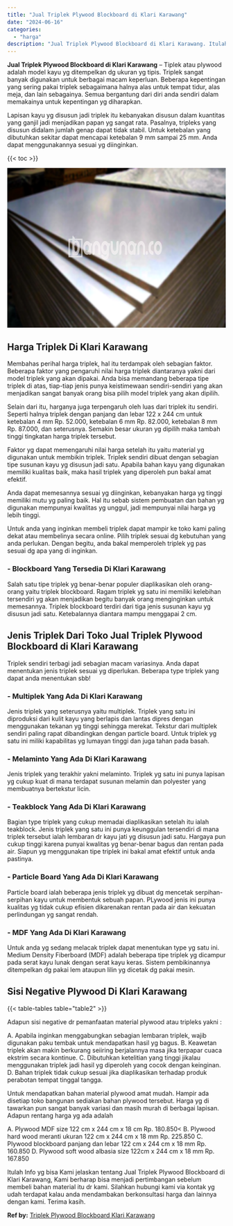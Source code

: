 ```yaml
---
title: "Jual Triplek Plywood Blockboard di Klari Karawang"
date: "2024-06-16"
categories: 
  - "harga"
description: "Jual Triplek Plywood Blockboard di Klari Karawang. Itulah Info yg bisa Kami jelaskan tentang Jual Triplek Plywood Blockboard di Klari Karawang, Kami berharap..."
---
```


**Jual Triplek Plywood Blockboard di Klari Karawang** – Tiplek atau plywood adalah model kayu yg ditempelkan dg ukuran yg tipis. Triplek sangat banyak digunakan untuk berbagai macam keperluan. Beberapa kepentingan yang sering pakai triplek sebagaimana halnya alas untuk tempat tidur, alas meja, dan lain sebagainya. Semua bergantung dari diri anda sendiri dalam memakainya untuk kepentingan yg diharapkan.

Lapisan kayu yg disusun jadi triplek itu kebanyakan disusun dalam kuantitas yang ganjil jadi menjadikan papan yg sangat rata. Pasalnya, tripleks yang disusun didalam jumlah genap dapat tidak stabil. Untuk ketebalan yang dibutuhkan sekitar dapat mencapai ketebalan 9 mm sampai 25 mm. Anda dapat menggunakannya sesuai yg diinginkan.

{{< toc >}}

![Jual Triplek Plywood Blockboard di Klari Karawang](/images/jual-triplek-murah-21.png)

## Harga Triplek Di Klari Karawang

Membahas perihal harga triplek, hal itu terdampak oleh sebagian faktor. Beberapa faktor yang pengaruhi nilai harga triplek diantaranya yakni dari model triplek yang akan dipakai. Anda bisa memandang beberapa tipe triplek di atas, tiap-tiap jenis punya keistimewaan sendiri-sendiri yang akan menjadikan sangat banyak orang bisa pilih model triplek yang akan dipilih.

Selain dari itu, harganya juga terpengaruh oleh luas dari triplek itu sendiri. Seperti halnya triplek dengan panjang dan lebar 122 x 244 cm untuk ketebalan 4 mm Rp. 52.000, ketebalan 6 mm Rp. 82.000, ketebalan 8 mm Rp. 87.000, dan seterusnya. Semakin besar ukuran yg dipilih maka tambah tinggi tingkatan harga triplek tersebut.

Faktor yg dapat memengaruhi nilai harga setelah itu yaitu material yg digunakan untuk membikin triplek. Triplek sendiri dibuat dengan sebagian tipe susunan kayu yg disusun jadi satu. Apabila bahan kayu yang digunakan memiliki kualitas baik, maka hasil triplek yang diperoleh pun bakal amat efektif.

Anda dapat memesannya sesuai yg diinginkan, kebanyakan harga yg tinggi memiliki mutu yg paling baik. Hal itu sebab sistem pembuatan dan bahan yg digunakan mempunyai kwalitas yg unggul, jadi mempunyai nilai harga yg lebih tinggi.

Untuk anda yang inginkan membeli triplek dapat mampir ke toko kami paling dekat atau membelinya secara online. Pilih triplek sesuai dg kebutuhan yang anda perlukan. Dengan begitu, anda bakal memperoleh triplek yg pas sesuai dg apa yang di inginkan.

### \- Blockboard Yang Tersedia Di Klari Karawang

Salah satu tipe triplek yg benar-benar populer diaplikasikan oleh orang-orang yaitu triplek blockboard. Ragam triplek yg satu ini memiliki kelebihan tersendiri yg akan menjadikan begitu banyak orang menginginkan untuk memesannya. Triplek blockboard terdiri dari tiga jenis susunan kayu yg disusun jadi satu. Ketebalannya diantara mampu menggapai 2 cm.

## Jenis Triplek Dari Toko Jual Triplek Plywood Blockboard di Klari Karawang

Triplek sendiri terbagi jadi sebagian macam variasinya. Anda dapat menentukan jenis triplek sesuai yg diperlukan. Beberapa type triplek yang dapat anda menentukan sbb!

### \- Multiplek Yang Ada Di Klari Karawang

Jenis triplek yang seterusnya yaitu multiplek. Triplek yang satu ini diproduksi dari kulit kayu yang berlapis dan lantas dipres dengan menggunakan tekanan yg tinggi sehingga merekat. Tekstur dari multiplek sendiri paling rapat dibandingkan dengan particle board. Untuk triplek yg satu ini miliki kapabilitas yg lumayan tinggi dan juga tahan pada basah.

### \- Melaminto Yang Ada Di Klari Karawang

Jenis triplek yang terakhir yakni melaminto. Triplek yg satu ini punya lapisan yg cukup kuat di mana terdapat susunan melamin dan polyester yang membuatnya bertekstur licin.

### \- Teakblock Yang Ada Di Klari Karawang

Bagian type triplek yang cukup memadai diaplikasikan setelah itu ialah teakblock. Jenis triplek yang satu ini punya keunggulan tersendiri di mana triplek tersebut ialah lembaran dr kayu jati yg disusun jadi satu. Hargaya pun cukup tinggi karena punyai kwalitas yg benar-benar bagus dan rentan pada air. Siapun yg menggunakan tipe triplek ini bakal amat efektif untuk anda pastinya.

### \- Particle Board Yang Ada Di Klari Karawang

Particle board ialah beberapa jenis triplek yg dibuat dg mencetak serpihan-serpihan kayu untuk membentuk sebuah papan. PLywood jenis ini punya kualitas yg tidak cukup efisien dikarenakan rentan pada air dan kekuatan perlindungan yg sangat rendah.

### \- MDF Yang Ada Di Klari Karawang

Untuk anda yg sedang melacak triplek dapat menentukan type yg satu ini. Medium Density Fiberboard (MDF) adalah beberapa tipe triplek yg dicampur pada serat kayu lunak dengan serat kayu keras. Sistem pembikinannya ditempelkan dg pakai lem ataupun lilin yg dicetak dg pakai mesin.

## Sisi Negative Plywood Di Klari Karawang

{{< table-tables table="table2" >}}

Adapun sisi negative dr pemanfaatan material plywood atau tripleks yakni :

A. Apabila inginkan menggabungkan sebagian lembaran triplek, wajib digunakan paku tembak untuk mendapatkan hasil yg bagus. B. Keawetan triplek akan makin berkurang seiiring berjalannya masa jika terpapar cuaca ekstrim secara kontinue. C. Dibutuhkan ketelitian yang tinggi jikalau menggunakan triplek jadi hasil yg diperoleh yang cocok dengan keinginan. D. Bahan triplek tidak cukup sesuai jika diaplikasikan terhadap produk perabotan tempat tinggal tangga.

Untuk mendapatkan bahan material plywood amat mudah. Hampir ada disetiap toko bangunan sediakan bahan plywood tersebut. Harga yg di tawarkan pun sangat banyak variasi dan masih murah di berbagai lapisan. Adapun rentang harga yg ada adalah

A. Plywood MDF size 122 cm x 244 cm x 18 cm Rp. 180.850< B. Plywood hard wood meranti ukuran 122 cm x 244 cm x 18 mm Rp. 225.850 C. Plywood blockboard panjang dan lebar 122 cm x 244 cm x 18 mm Rp. 160.850 D. Plywood soft wood albasia size 122cm x 244 cm x 18 mm Rp. 167.850

Itulah Info yg bisa Kami jelaskan tentang Jual Triplek Plywood Blockboard di Klari Karawang, Kami berharap bisa menjadi pertimbangan sebelum membeli bahan material itu dr kami. Silahkan hubungi kami via kontak yg udah terdapat kalau anda mendambakan berkonsultasi harga dan lainnya dengan kami. Terima kasih.

**Ref by:** [Triplek Plywood Blockboard Klari Karawang](https://id.wikipedia.org/wiki/Triplek)
